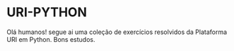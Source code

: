 # URI-PYTHON

Olá humanos! segue ai uma coleção de exercícios resolvidos da Plataforma URI em Python.
Bons estudos.
